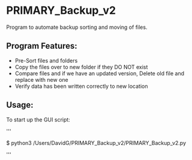 # PRIMARY_Backup_v2

Program to automate backup sorting and moving of files.

## Program Features:
- Pre-Sort files and folders
- Copy the files over to new folder if they DO NOT exist
- Compare files and if we have an updated version, Delete old file and replace with new one
- Verify data has been written correctly to new location

## Usage:

To start up the GUI script:

'''

$ python3 /Users/DavidG/PRIMARY_Backup_v2/PRIMARY_Backup_v2.py

'''

 